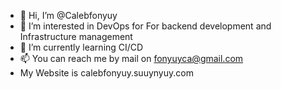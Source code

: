 - 👋 Hi, I’m @Calebfonyuy
- 👀 I’m interested in DevOps for For backend development and Infrastructure management
- 🌱 I’m currently learning CI/CD
- 📫 You can reach me by mail on fonyuyca@gmail.com
- My Website is calebfonyuy.suuynyuy.com

<!---
Calebfonyuy/Calebfonyuy is a ✨ special ✨ repository because its `README.md` (this file) appears on your GitHub profile.
You can click the Preview link to take a look at your changes.
--->
